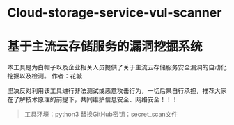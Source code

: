 # Cloud-storage-service-vul-scanner
# 基于主流云存储服务的漏洞挖掘系统

本工具是为白帽子以及企业相关人员提供了关于主流云存储服务安全漏洞的自动化挖掘以及检测。  作者：花城

坚决反对利用该工具进行非法测试或恶意攻击行为，一切后果自行承担，推荐大家在了解技术原理的前提下，共同维护信息安全、网络安全！！！

> 工具环境：python3
> 替换GitHub密钥：secret_scan文件
